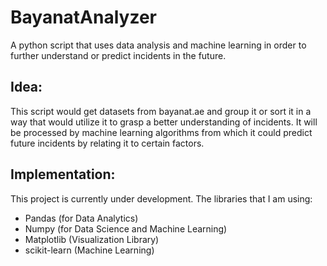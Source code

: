 # BayanatAnalyzer
A python script that uses data analysis and machine learning in order to further understand or predict incidents in the future.

## Idea:
This script would get datasets from bayanat.ae and group it or sort it in a way that would utilize it to grasp a better understanding of incidents. It will be processed by machine learning algorithms from which it could predict future incidents by relating it to certain factors.

## Implementation:
This project is currently under development.
The libraries that I am using:
- Pandas (for Data Analytics)
- Numpy (for Data Science and Machine Learning)
- Matplotlib (Visualization Library)
- scikit-learn (Machine Learning)
